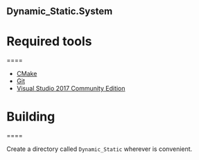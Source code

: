 
## Dynamic_Static.System

# Required tools
====
  * [CMake](https://cmake.org/)
  * [Git](https://git-scm.com/)  
  * [Visual Studio 2017 Community Edition](https://visualstudio.microsoft.com/downloads/)
  
# Building
====

Create a directory called `Dynamic_Static` wherever is convenient.  

